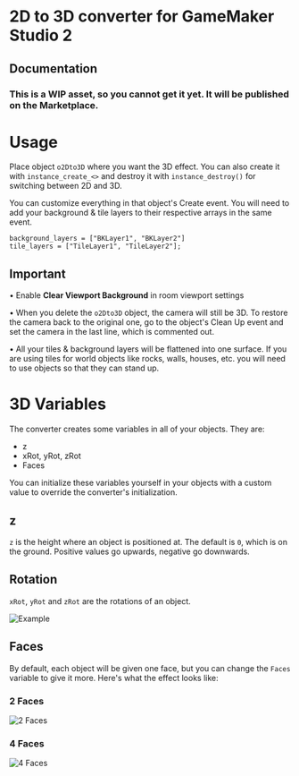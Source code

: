 # 2D to 3D converter for GameMaker Studio 2
## Documentation

### This is a WIP asset, so you cannot get it yet. It will be published on the Marketplace.

# Usage

Place object `o2Dto3D` where you want the 3D effect. You can also create it with `instance_create_<>` and destroy it with `instance_destroy()` for switching between 2D and 3D.

You can customize everything in that object's Create event.
You will need to add your background & tile layers to their respective arrays in the same event.

```
background_layers = ["BKLayer1", "BKLayer2"]
tile_layers = ["TileLayer1", "TileLayer2"];
```

## Important

• Enable **Clear Viewport Background** in room viewport settings

• When you delete the `o2Dto3D` object, the camera will still be 3D. To restore the camera back to the original one, go to the object's Clean Up event and set the camera in the last line, which is commented out.

• All your tiles & background layers will be flattened into one surface. If you are using tiles for world objects like rocks, walls, houses, etc. you will need to use objects so that they can stand up.

# 3D Variables

The converter creates some variables in all of your objects. They are:

* z
* xRot, yRot, zRot
* Faces

You can initialize these variables yourself in your objects with a custom value to override the converter's initialization.

## z

`z` is the height where an object is positioned at. The default is `0`, which is on the ground. Positive values go upwards, negative go downwards.

## Rotation

`xRot`, `yRot` and `zRot` are the rotations of an object.

![Example](http://www.3dmax-tutorials.com/graphics/ill_rotation_trackball.gif)

## Faces

By default, each object will be given one face, but you can change the `Faces` variable to give it more. Here's what the effect looks like:

### 2 Faces

![2 Faces](https://i.imgur.com/8HrLcZS.png)

### 4 Faces

![4 Faces](https://i.imgur.com/bzyME6p.png)
